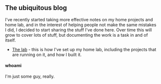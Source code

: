 ## The ubiquitous blog

I've recently started taking more effective notes on my home projects
and home lab, and in the interest of helping people not make the same 
mistakes I did, I decided to start sharing the stuff I've done here. Over time this will
grow to cover lots of stuff, but documenting the work is a task in and of itself.

* [The lab](/home_lab_setup.md) - this is how I've set up my home lab, including the projects that are running
on it, and how I built it.

#### whoami

I'm just some guy, really. 